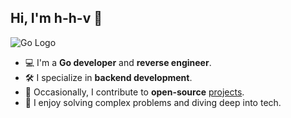 ## Hi, I'm h-h-v 👋

![Go Logo](https://go.dev/blog/go-brand/Go-Logo/SVG/Go-Logo_LightBlue.svg)

- 💻 I'm a **Go developer** and **reverse engineer**.
- 🛠 I specialize in **backend development**.
- 🎯 Occasionally, I contribute to **open-source** [projects](https://github.com/topics/open-source).
- 🧠 I enjoy solving complex problems and diving deep into tech.
